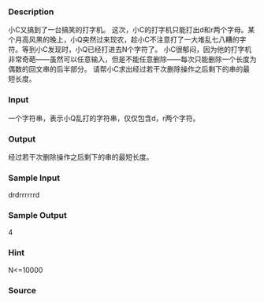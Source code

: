 
### Description
小C又搞到了一台搞笑的打字机。
这次，小C的打字机只能打出d和r两个字母。某个月高风黑的晚上，小Q突然过来现农，趁小C不注意打了一大堆乱七八糟的字符。等到小C发现时，小Q已经打进去N个字符了。
小C很郁闷，因为他的打字机非常奇葩——虽然可以任意输入，但是不能任意删除——每次只能删除一个长度为偶数的回文串的后半部分。
请帮小C求出经过若干次删除操作之后剩下的串的最短长度。

### Input
一个字符串，表示小Q乱打的字符串，仅仅包含d，r两个字符。

### Output
经过若干次删除操作之后剩下的串的最短长度。

### Sample Input
drdrrrrrrd
### Sample Output
4
### Hint
N<=10000


### Source
